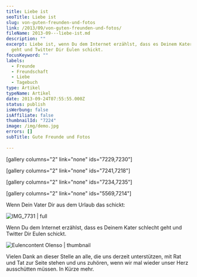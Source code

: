 ```yaml
---
title: Liebe ist
seoTitle: Liebe ist
slug: von-guten-freunden-und-fotos
link: /2013/09/von-guten-freunden-und-fotos/
fileName: 2013-09---liebe-ist.md
description: ""
excerpt: Liebe ist, wenn Du dem Internet erzählst, dass es Deinem Kater schlecht
  geht und Twitter Dir Eulen schickt.
focusKeyword: ""
labels:
  - Freunde
  - Freundschaft
  - Liebe
  - Tagebuch
type: Artikel
typeName: Artikel
date: 2013-09-24T07:55:55.000Z
status: publish
isWerbung: false
isAffiliate: false
thumbnailId: "7224"
image: /img/demo.jpg
errors: []
subTitle: Gute Freunde und Fotos
  
---
```


[gallery columns="2" link="none" ids="7229,7230"]

[gallery columns="2" link="none" ids="7241,7218"]

[gallery columns="2" link="none" ids="7234,7235"]

[gallery columns="2" link="none" ids="5569,7214"]

Wenn Dein Vater Dir aus dem Urlaub das schickt:

![IMG_7731 | full](http://cardamonchai.com/wp-content/uploads/2013/09/img_7731.jpg)

Wenn Du dem Internet erzählst, dass es Deinem Kater schlecht geht und Twitter
Dir Eulen schickt.

![Eulencontent Olenso | thumbnail](http://cardamonchai.com/wp-content/uploads/2013/09/eulencontent-olenso-150x150.jpg)

Vielen Dank an dieser Stelle an alle, die uns derzeit unterstützen, mit Rat und
Tat zur Seite stehen und uns zuhören, wenn wir mal wieder unser Herz ausschütten
müssen. In Kürze mehr.

  